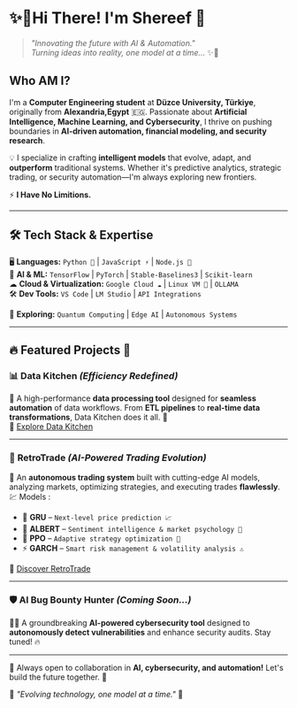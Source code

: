 # ✨🚀Hi There! I'm **Shereef** 👋

> *"Innovating the future with AI & Automation."*  
> *Turning ideas into reality, one model at a time...* ✨🤖

## Who AM I?

I'm a **Computer Engineering student** at **Düzce University, Türkiye**, originally from **Alexandria,Egypt** 🇪🇬. Passionate about **Artificial Intelligence, Machine Learning, and Cybersecurity**, I thrive on pushing boundaries in **AI-driven automation, financial modeling, and security research**.

💡 I specialize in crafting **intelligent models** that evolve, adapt, and **outperform** traditional systems. Whether it's predictive analytics, strategic trading, or security automation—I'm always exploring new frontiers.

⚡ **I Have No Limitions.**

---

## 🛠️ Tech Stack & Expertise

🖥 **Languages:** `Python 🐍` | `JavaScript ⚡` | `Node.js 🔗`  
🤖 **AI & ML:** `TensorFlow` | `PyTorch` | `Stable-Baselines3` | `Scikit-learn`  
☁ **Cloud & Virtualization:** `Google Cloud ☁` | `Linux VM 🐧` | `OLLAMA`  
🛠 **Dev Tools:** `VS Code` | `LM Studio` | `API Integrations`  

💾 **Exploring:** `Quantum Computing` | `Edge AI` | `Autonomous Systems`  

---

## 🔥 Featured Projects 🚀

### 📊 **Data Kitchen** *(Efficiency Redefined)*  
🔹 A high-performance **data processing tool** designed for **seamless automation** of data workflows. From **ETL pipelines** to **real-time data transformations**, Data Kitchen does it all. 🚀  
🔗 [Explore Data Kitchen](https://github.com/xRetr00/Data-kitchen)  

---

### 🚀 **RetroTrade** *(AI-Powered Trading Evolution)*  
🤖 An **autonomous trading system** built with cutting-edge AI models, analyzing markets, optimizing strategies, and executing trades **flawlessly**. 💹 Models :

- 🔮 **GRU** – `Next-level price prediction 📈`
- 🧠 **ALBERT** – `Sentiment intelligence & market psychology 🧐`
- 🎯 **PPO** – `Adaptive strategy optimization 🤖`
- ⚡ **GARCH** – `Smart risk management & volatility analysis ⚠️`

🔗 [Discover RetroTrade](https://github.com/xRetr00/retrotrade)  

---

### 🛡 **AI Bug Bounty Hunter** *(Coming Soon...)*  
🕵️‍♂️ A groundbreaking **AI-powered cybersecurity tool** designed to **autonomously detect vulnerabilities** and enhance security audits. Stay tuned! 🔥  

---

💬 Always open to collaboration in **AI, cybersecurity, and automation!** Let's build the future together. 🚀  

🎯 *"Evolving technology, one model at a time."* 🤖

